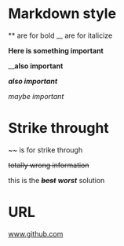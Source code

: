 # Markdown style

\*\* are for bold \_\_ are for italicize

**Here is something important**

__**also important**

***also important***


_maybe important_

# Strike throught

\~\~ is for strike through

~~totally wrong information~~

this is the ~~***best***~~ ***worst*** solution

# URL

www.github.com


